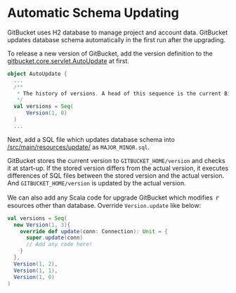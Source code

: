 Automatic Schema Updating
========
GitBucket uses H2 database to manage project and account data. GitBucket updates database schema automatically in the first run after the upgrading.

To release a new version of GitBucket, add the version definition to the [gitbucket.core.servlet.AutoUpdate](https://github.com/gitbucket/gitbucket/blob/master/src/main/scala/gitbucket/core/servlet/AutoUpdate.scala) at first.

```scala
object AutoUpdate {
  ...
  /**
   * The history of versions. A head of this sequence is the current BitBucket version.
   */
  val versions = Seq(
      Version(1, 0)
  )
  ...
```

Next, add a SQL file which updates database schema into [/src/main/resources/update/](https://github.com/gitbucket/gitbucket/tree/master/src/main/resources/update) as ```MAJOR_MINOR.sql```.

GitBucket stores the current version to ```GITBUCKET_HOME/version``` and checks it at start-up. If the stored version differs from the actual version, it executes differences of SQL files between the stored version and the actual version. And ```GITBUCKET_HOME/version``` is updated by the actual version.

We can also add any Scala code for upgrade GitBucket which modifies ｒesources other than database. Override ```Version.update``` like below:

```scala
val versions = Seq(
  new Version(1, 3){
    override def update(conn: Connection): Unit = {
      super.update(conn)
      // Add any code here!
    }
  },
  Version(1, 2),
  Version(1, 1),
  Version(1, 0)
)
```
